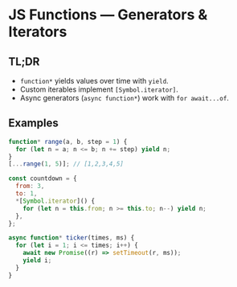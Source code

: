 # JS Functions — Generators & Iterators

## TL;DR

- `function*` yields values over time with `yield`.
- Custom iterables implement `[Symbol.iterator]`.
- Async generators (`async function*`) work with `for await...of`.

## Examples

```js
function* range(a, b, step = 1) {
  for (let n = a; n <= b; n += step) yield n;
}
[...range(1, 5)]; // [1,2,3,4,5]

const countdown = {
  from: 3,
  to: 1,
  *[Symbol.iterator]() {
    for (let n = this.from; n >= this.to; n--) yield n;
  },
};

async function* ticker(times, ms) {
  for (let i = 1; i <= times; i++) {
    await new Promise((r) => setTimeout(r, ms));
    yield i;
  }
}
```
